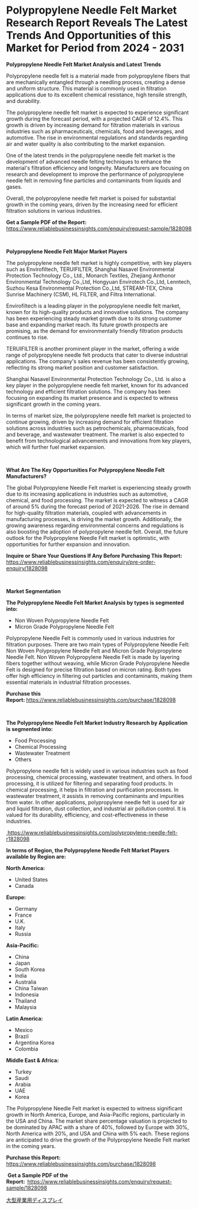 <p><h1>Polypropylene Needle Felt Market Research Report Reveals The Latest Trends And Opportunities of this Market for Period from 2024 - 2031</h1></p><p><strong>Polypropylene Needle Felt Market Analysis and Latest Trends</strong></p>
<p><p>Polypropylene needle felt is a material made from polypropylene fibers that are mechanically entangled through a needling process, creating a dense and uniform structure. This material is commonly used in filtration applications due to its excellent chemical resistance, high tensile strength, and durability.</p><p>The polypropylene needle felt market is expected to experience significant growth during the forecast period, with a projected CAGR of 12.4%. This growth is driven by increasing demand for filtration materials in various industries such as pharmaceuticals, chemicals, food and beverages, and automotive. The rise in environmental regulations and standards regarding air and water quality is also contributing to the market expansion.</p><p>One of the latest trends in the polypropylene needle felt market is the development of advanced needle felting techniques to enhance the material's filtration efficiency and longevity. Manufacturers are focusing on research and development to improve the performance of polypropylene needle felt in removing fine particles and contaminants from liquids and gases.</p><p>Overall, the polypropylene needle felt market is poised for substantial growth in the coming years, driven by the increasing need for efficient filtration solutions in various industries.</p></p>
<p><strong>Get a Sample PDF of the Report:&nbsp;</strong> <a href="https://www.reliablebusinessinsights.com/enquiry/request-sample/1828098">https://www.reliablebusinessinsights.com/enquiry/request-sample/1828098</a></p>
<p>&nbsp;</p>
<p><strong>Polypropylene Needle Felt Major Market Players</strong></p>
<p><p>The polypropylene needle felt market is highly competitive, with key players such as Envirofiltech, TERUIFILTER, Shanghai Nasavel Environmental Protection Technology Co., Ltd., Monarch Textiles, Zhejiang Anthonor Environmental Technology Co.,Ltd, Hongyuan Envirotech Co.,Ltd, Lenntech, Suzhou Kesa Environmental Protection Co.,Ltd, STREAM-TEX, China Sunrise Machinery (CSM), HL FILTER, and Filtra International.</p><p>Envirofiltech is a leading player in the polypropylene needle felt market, known for its high-quality products and innovative solutions. The company has been experiencing steady market growth due to its strong customer base and expanding market reach. Its future growth prospects are promising, as the demand for environmentally friendly filtration products continues to rise.</p><p>TERUIFILTER is another prominent player in the market, offering a wide range of polypropylene needle felt products that cater to diverse industrial applications. The company's sales revenue has been consistently growing, reflecting its strong market position and customer satisfaction.</p><p>Shanghai Nasavel Environmental Protection Technology Co., Ltd. is also a key player in the polypropylene needle felt market, known for its advanced technology and efficient filtration solutions. The company has been focusing on expanding its market presence and is expected to witness significant growth in the coming years.</p><p>In terms of market size, the polypropylene needle felt market is projected to continue growing, driven by increasing demand for efficient filtration solutions across industries such as petrochemicals, pharmaceuticals, food and beverage, and wastewater treatment. The market is also expected to benefit from technological advancements and innovations from key players, which will further fuel market expansion.</p></p>
<p>&nbsp;</p>
<p><strong>What Are The Key Opportunities For Polypropylene Needle Felt Manufacturers?</strong></p>
<p><p>The global Polypropylene Needle Felt market is experiencing steady growth due to its increasing applications in industries such as automotive, chemical, and food processing. The market is expected to witness a CAGR of around 5% during the forecast period of 2021-2026. The rise in demand for high-quality filtration materials, coupled with advancements in manufacturing processes, is driving the market growth. Additionally, the growing awareness regarding environmental concerns and regulations is also boosting the adoption of polypropylene needle felt. Overall, the future outlook for the Polypropylene Needle Felt market is optimistic, with opportunities for further expansion and innovation.</p></p>
<p><strong>Inquire or Share Your Questions If Any Before Purchasing This Report:</strong> <a href="https://www.reliablebusinessinsights.com/enquiry/pre-order-enquiry/1828098">https://www.reliablebusinessinsights.com/enquiry/pre-order-enquiry/1828098</a></p>
<p>&nbsp;</p>
<p><strong>Market Segmentation</strong></p>
<p><strong>The Polypropylene Needle Felt Market Analysis by types is segmented into:</strong></p>
<p><ul><li>Non Woven Polypropylene Needle Felt</li><li>Micron Grade Polypropylene Needle Felt</li></ul></p>
<p><p>Polypropylene Needle Felt is commonly used in various industries for filtration purposes. There are two main types of Polypropylene Needle Felt: Non Woven Polypropylene Needle Felt and Micron Grade Polypropylene Needle Felt. Non Woven Polypropylene Needle Felt is made by layering fibers together without weaving, while Micron Grade Polypropylene Needle Felt is designed for precise filtration based on micron rating. Both types offer high efficiency in filtering out particles and contaminants, making them essential materials in industrial filtration processes.</p></p>
<p><strong>Purchase this Report:&nbsp;</strong><a href="https://www.reliablebusinessinsights.com/purchase/1828098">https://www.reliablebusinessinsights.com/purchase/1828098</a></p>
<p>&nbsp;</p>
<p><strong>The Polypropylene Needle Felt Market Industry Research by Application is segmented into:</strong></p>
<p><ul><li>Food Processing</li><li>Chemical Processing</li><li>Wastewater Treatment</li><li>Others</li></ul></p>
<p><p>Polypropylene needle felt is widely used in various industries such as food processing, chemical processing, wastewater treatment, and others. In food processing, it is utilized for filtering and separating food products. In chemical processing, it helps in filtration and purification processes. In wastewater treatment, it assists in removing contaminants and impurities from water. In other applications, polypropylene needle felt is used for air and liquid filtration, dust collection, and industrial air pollution control. It is valued for its durability, efficiency, and cost-effectiveness in these industries.</p></p>
<p><a href="https://www.reliablebusinessinsights.com/polypropylene-needle-felt-r1828098">&nbsp;https://www.reliablebusinessinsights.com/polypropylene-needle-felt-r1828098</a></p>
<p><strong>In terms of Region, the Polypropylene Needle Felt Market Players available by Region are:</strong></p>
<p>
    <p> <strong> North America: </strong>
        <ul>
            <li>United States</li>
            <li>Canada</li>
        </ul>
        </p> 
    <p> <strong> Europe: </strong>
        <ul>
            <li>Germany</li>
            <li>France</li>
            <li>U.K.</li>
            <li>Italy</li>
            <li>Russia</li>
        </ul>
        </p> 
    <p> <strong> Asia-Pacific: </strong>
        <ul>
            <li>China</li>
            <li>Japan</li>
            <li>South Korea</li>
            <li>India</li>
            <li>Australia</li>
            <li>China Taiwan</li>
            <li>Indonesia</li>
            <li>Thailand</li>
            <li>Malaysia</li>
        </ul>
        </p> 
    <p> <strong> Latin America: </strong>
        <ul>
            <li>Mexico</li>
            <li>Brazil</li>
            <li>Argentina Korea</li>
            <li>Colombia</li>
        </ul>
        </p> 
    <p> <strong> Middle East & Africa: </strong>
        <ul>
            <li>Turkey</li>
            <li>Saudi</li>
            <li>Arabia</li>
            <li>UAE</li>
            <li>Korea</li>
        </ul>
    </p>
    </p>
<p><p>The Polypropylene Needle Felt market is expected to witness significant growth in North America, Europe, and Asia-Pacific regions, particularly in the USA and China. The market share percentage valuation is projected to be dominated by APAC with a share of 40%, followed by Europe with 30%, North America with 20%, and USA and China with 5% each. These regions are anticipated to drive the growth of the Polypropylene Needle Felt market in the coming years.</p></p>
<p><strong>Purchase this Report: </strong><a href="https://www.reliablebusinessinsights.com/purchase/1828098">https://www.reliablebusinessinsights.com/purchase/1828098</a></p>
<p>&nbsp;<strong>Get a Sample PDF of the Report:&nbsp;&nbsp;</strong><a href="https://www.reliablebusinessinsights.com/enquiry/request-sample/1828098">https://www.reliablebusinessinsights.com/enquiry/request-sample/1828098</a></p>
<p><strong></strong></p>
<p><p><a href="https://github.com/xtkhtofdt934839/Market-Research-Report-List-3/blob/main/44477332408.md">大型産業用ディスプレイ</a></p></p>